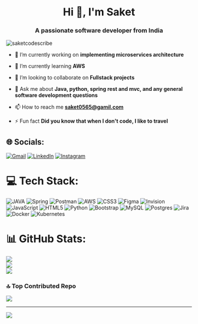 <h1 align="center">Hi 👋, I'm Saket</h1>
<h3 align="center">A passionate software developer from India</h3>

<p align="left"> <img src="https://komarev.com/ghpvc/?username=saketcodescribe&label=Profile%20views&color=0e75b6&style=flat" alt="saketcodescribe" /> </p>

- 🔭 I’m currently working on **implementing microservices architecture**

- 🌱 I’m currently learning **AWS**

- 👯 I’m looking to collaborate on **Fullstack projects**

- 💬 Ask me about **Java, python, spring rest and mvc, and any general software development questions**

- 📫 How to reach me **saket0565@gamil.com**

- ⚡ Fun fact **Did you know that when I don't code, I like to travel**

## 🌐 Socials:
[![Gmail](https://img.shields.io/badge/Gmail-%23E34F26.svg?logo=gmail&logoColor=white)](mailto:saket0565@gmail.com) [![LinkedIn](https://img.shields.io/badge/LinkedIn-%230077B5.svg?logo=linkedin&logoColor=white)](https://www.linkedin.com/in/saket-suman-530549173/) [![Instagram](https://img.shields.io/badge/Instagram-%23E4405F.svg?logo=Instagram&logoColor=white)](https://www.instagram.com/iamnotsaket/)

# 💻 Tech Stack:
![JAVA](https://img.shields.io/badge/java-%23326ce5.svg?style=for-the-badge&logo=java&logoColor=white) ![Spring](https://img.shields.io/badge/spring-%6DB33F.svg?style=for-the-badge&logo=spring&logoColor=white) ![Postman](https://img.shields.io/badge/postman-%23E34F26.svg?style=for-the-badge&logo=postman&logoColor=white) ![AWS](https://img.shields.io/badge/AWS-%23FF9900.svg?style=for-the-badge&logo=amazon-aws&logoColor=white) ![CSS3](https://img.shields.io/badge/css3-%231572B6.svg?style=for-the-badge&logo=css3&logoColor=white) ![Figma](https://img.shields.io/badge/figma-%23326ce5.svg?style=for-the-badge&logo=figma&logoColor=white) ![Invision](https://img.shields.io/badge/invision-%23326ce5.svg?style=for-the-badge&logo=invision&logoColor=white) ![JavaScript](https://img.shields.io/badge/javascript-%23323330.svg?style=for-the-badge&logo=javascript&logoColor=%23F7DF1E) ![HTML5](https://img.shields.io/badge/html5-%23E34F26.svg?style=for-the-badge&logo=html5&logoColor=white) ![Python](https://img.shields.io/badge/python-3670A0?style=for-the-badge&logo=python&logoColor=ffdd54) ![Bootstrap](https://img.shields.io/badge/bootstrap-%23563D7C.svg?style=for-the-badge&logo=bootstrap&logoColor=white) ![MySQL](https://img.shields.io/badge/mysql-%2300f.svg?style=for-the-badge&logo=mysql&logoColor=white) ![Postgres](https://img.shields.io/badge/postgres-%23316192.svg?style=for-the-badge&logo=postgresql&logoColor=white) ![Jira](https://img.shields.io/badge/jira-%230A0FFF.svg?style=for-the-badge&logo=jira&logoColor=white) ![Docker](https://img.shields.io/badge/docker-%230db7ed.svg?style=for-the-badge&logo=docker&logoColor=white) ![Kubernetes](https://img.shields.io/badge/kubernetes-%23326ce5.svg?style=for-the-badge&logo=kubernetes&logoColor=white)


# 📊 GitHub Stats:
![](https://github-readme-stats.vercel.app/api?username=SaketCodeScribe&theme=dark&hide_border=false&include_all_commits=false&count_private=false)<br/>
![](https://github-readme-streak-stats.herokuapp.com/?user=SaketCodeScribe&theme=dark&hide_border=false)<br/>
![](https://github-readme-stats.vercel.app/api/top-langs/?username=SaketCodeScribe&theme=dark&hide_border=false&include_all_commits=false&count_private=false&layout=compact)

### 🔝 Top Contributed Repo
![](https://github-contributor-stats.vercel.app/api?username=SaketCodeScribe&limit=5&theme=tokyonight&combine_all_yearly_contributions=true)

---
[![](https://visitcount.itsvg.in/api?id=SaketCodeScribe&icon=0&color=0)](https://visitcount.itsvg.in)
